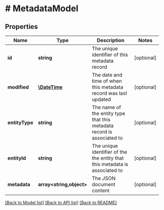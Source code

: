 # # MetadataModel

## Properties

Name | Type | Description | Notes
------------ | ------------- | ------------- | -------------
**id** | **string** | The unique identifier of this metadata record | [optional]
**modified** | [**\DateTime**](\DateTime.md) | The date and time of when this metadata record was last updated | [optional]
**entityType** | **string** | The name of the entity type that this metadata record is associated to | [optional]
**entityId** | **string** | The unique identifier of the the entity that this metadata is associated to | [optional]
**metadata** | **array<string,object>** | The JSON document content | [optional]

[[Back to Model list]](../../README.md#models) [[Back to API list]](../../README.md#endpoints) [[Back to README]](../../README.md)
